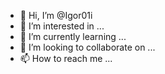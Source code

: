 - 👋 Hi, I’m @Igor01i
- 👀 I’m interested in ...
- 🌱 I’m currently learning ...
- 💞️ I’m looking to collaborate on ...
- 📫 How to reach me ...

<!---
Igor01i/Igor01i is a ✨ special ✨ repository because its `README.md` (this file) appears on your GitHub profile.
You can click the Preview link to take a look at your changes.
--->
